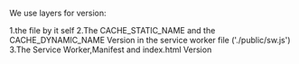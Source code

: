 We  use layers for version:

1.the file by it self
2.The CACHE_STATIC_NAME and the CACHE_DYNAMIC_NAME Version in the service worker file ('./public/sw.js') 
3.The Service Worker,Manifest and index.html Version
